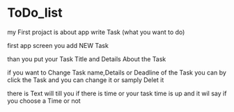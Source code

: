 # ToDo_list
my First projact is about app write Task (what you want to do)


first app screen you add NEW Task

than you put your Task Title and Details About the Task


if you want to Change Task name,Details or Deadline of the Task you can by click the Task and you can change it or samply Delet it


there is Text will till you if there is time or your task time is up and it wil say if you choose a Time or not
